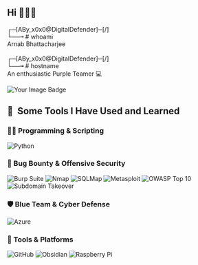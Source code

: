 ## Hi 🙋🏻‍♂️
┌─[ABy_x0x0@DigitalDefender]─[/] \
└──╼ # whoami \
Arnab Bhattacharjee \
\
┌─[ABy_x0x0@DigitalDefender]─[/]\
└──╼ # hostname\
An enthusiastic Purple Teamer 💻

<img src="https://tryhackme-badges.s3.amazonaws.com/Abyx0x0.png" alt="Your Image Badge" />

<h2> 🚀 &nbsp;Some Tools I Have Used and Learned </h2>


### 👨‍💻 Programming & Scripting
<!--
![Bash](https://img.shields.io/badge/-Bash-4EAA25?style=flat&logo=gnubash&logoColor=white)
![PowerShell](https://img.shields.io/badge/-PowerShell-5391FE?style=flat&logo=powershell&logoColor=white)
-->
![Python](https://img.shields.io/badge/-Python-3776AB?style=flat&logo=python&logoColor=white)

### 🧪 Bug Bounty & Offensive Security
![Burp Suite](https://img.shields.io/badge/-Burp_Suite-FF7139?style=flat&logo=burpsuite&logoColor=white)
![Nmap](https://img.shields.io/badge/-Nmap-005F87?style=flat)
![SQLMap](https://img.shields.io/badge/-SQLMap-BA0C2F?style=flat)
![Metasploit](https://img.shields.io/badge/-Metasploit-5E5CFF?style=flat)
![OWASP Top 10](https://img.shields.io/badge/-OWASP_Top_10-000000?style=flat&logo=owasp&logoColor=white)
![Subdomain Takeover](https://img.shields.io/badge/-Subdomain_Takeover-343434?style=flat)
<!--![Payload Crafting](https://img.shields.io/badge/-Custom_Payloads-grey?style=flat)
-->
### 🛡️ Blue Team & Cyber Defense
![Azure](https://img.shields.io/badge/-Azure-0078D4?style=flat&logo=microsoftazure&logoColor=white)
<!--![Microsoft Sentinel](https://img.shields.io/badge/-Sentinel-0078D4?style=flat)
![SIEM](https://img.shields.io/badge/-SIEM_Tools-grey?style=flat)
![Incident Response](https://img.shields.io/badge/-Incident_Response-grey?style=flat)
![Threat Hunting](https://img.shields.io/badge/-Threat_Hunting-grey?style=flat)
-->
### 🧰 Tools & Platforms
![GitHub](https://img.shields.io/badge/-GitHub-181717?style=flat&logo=github&logoColor=white)
![Obsidian](https://img.shields.io/badge/-Obsidian-483699?style=flat)
![Raspberry Pi](https://img.shields.io/badge/-Raspberry_Pi-C51A4A?style=flat&logo=raspberrypi&logoColor=white)
